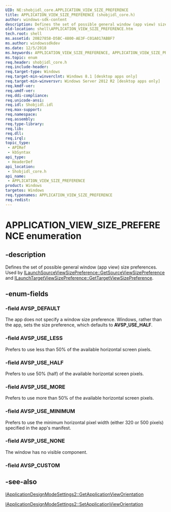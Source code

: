 ```yaml
---
UID: NE:shobjidl_core.APPLICATION_VIEW_SIZE_PREFERENCE
title: APPLICATION_VIEW_SIZE_PREFERENCE (shobjidl_core.h)
author: windows-sdk-content
description: Defines the set of possible general window (app view) size preferences. Used by ILaunchSourceViewSizePreference::GetSourceViewSizePreference and ILaunchTargetViewSizePreference::GetTargetViewSizePreference.
old-location: shell\APPLICATION_VIEW_SIZE_PREFERENCE.htm
tech.root: shell
ms.assetid: 20B27858-D5BC-4800-AE3F-C01A017ABBF7
ms.author: windowssdkdev
ms.date: 12/5/2018
ms.keywords: APPLICATION_VIEW_SIZE_PREFERENCE, APPLICATION_VIEW_SIZE_PREFERENCE enumeration [Windows Shell], AVSP_DEFAULT, AVSP_USE_HALF, AVSP_USE_LESS, AVSP_USE_MINIMUM, AVSP_USE_MORE, AVSP_USE_NONE, shell.APPLICATION_VIEW_SIZE_PREFERENCE, shobjidl_core/APPLICATION_VIEW_SIZE_PREFERENCE, shobjidl_core/AVSP_DEFAULT, shobjidl_core/AVSP_USE_HALF, shobjidl_core/AVSP_USE_LESS, shobjidl_core/AVSP_USE_MINIMUM, shobjidl_core/AVSP_USE_MORE, shobjidl_core/AVSP_USE_NONE
ms.topic: enum
req.header: shobjidl_core.h
req.include-header: 
req.target-type: Windows
req.target-min-winverclnt: Windows 8.1 [desktop apps only]
req.target-min-winversvr: Windows Server 2012 R2 [desktop apps only]
req.kmdf-ver: 
req.umdf-ver: 
req.ddi-compliance: 
req.unicode-ansi: 
req.idl: Shobjidl.idl
req.max-support: 
req.namespace: 
req.assembly: 
req.type-library: 
req.lib: 
req.dll: 
req.irql: 
topic_type:
 - APIRef
 - kbSyntax
api_type:
 - HeaderDef
api_location:
 - Shobjidl_core.h
api_name:
 - APPLICATION_VIEW_SIZE_PREFERENCE
product: Windows
targetos: Windows
req.typenames: APPLICATION_VIEW_SIZE_PREFERENCE
req.redist: 
---
```


# APPLICATION_VIEW_SIZE_PREFERENCE enumeration


## -description


Defines the set of possible general window (app view) size preferences. Used by <a href="https://msdn.microsoft.com/A151EA3D-42EE-4F22-B2A8-C696F582F81C">ILaunchSourceViewSizePreference::GetSourceViewSizePreference</a> and <a href="https://msdn.microsoft.com/2C852FD1-09FD-45B6-A493-07DEE72BEA4C">ILaunchTargetViewSizePreference::GetTargetViewSizePreference</a>.


## -enum-fields




### -field AVSP_DEFAULT

The app does not specify a window size preference. Windows, rather than the app, sets the size preference, which defaults to <b>AVSP_USE_HALF</b>.


### -field AVSP_USE_LESS

Prefers to use less than 50% of the available horizontal screen pixels.


### -field AVSP_USE_HALF

Prefers to use 50% (half) of the available horizontal screen pixels.


### -field AVSP_USE_MORE

Prefers to use more than 50% of the available horizontal screen pixels.


### -field AVSP_USE_MINIMUM

Prefers to use the minimum horizontal pixel width (either 320 or 500 pixels) specified in the app's manifest.


### -field AVSP_USE_NONE

The window has no visible component.


### -field AVSP_CUSTOM




## -see-also




<a href="https://msdn.microsoft.com/D6DF8432-7D37-4D39-9E08-2F5B874A0BCB">IApplicationDesignModeSettings2::GetApplicationViewOrientation</a>



<a href="https://msdn.microsoft.com/FCD2FDFD-1058-45D6-B9D5-A4B845CF80AA">IApplicationDesignModeSettings2::SetApplicationViewOrientation</a>
 

 

